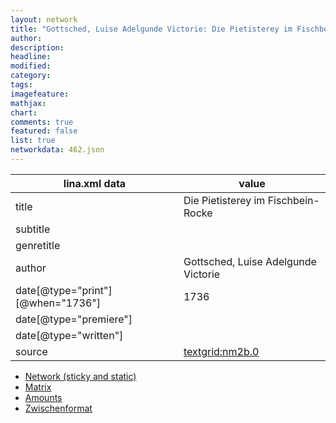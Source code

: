 ```yaml
---
layout: network
title: "Gottsched, Luise Adelgunde Victorie: Die Pietisterey im Fischbein-Rocke (1736)"
author:
description:
headline:
modified:
category:
tags:
imagefeature: 
mathjax: 
chart: 
comments: true
featured: false
list: true
networkdata: 462.json
---
```

lina.xml data  | value
------------- | -------------
title|Die Pietisterey im Fischbein-Rocke
subtitle|
genretitle|
author|Gottsched, Luise Adelgunde Victorie
date[@type="print"][@when="1736"]|1736
date[@type="premiere"]|
date[@type="written"]|
source|[textgrid:nm2b.0](https://textgridlab.org/1.0/tgcrud-public/rest/textgrid:nm2b.0/data)



* [Network (sticky and static)](/network462)
* [Matrix](/matrix462)
* [Amounts](/amount462)
* [Zwischenformat](/lina462 )
